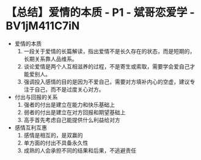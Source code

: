 # 【总结】爱情的本质 - P1 - 斌哥恋爱学 - BV1jM411C7iN

-   爱情的本质
    1.  一段关于爱情的长篇解读，指出爱情不是长久存在的状态，而是短期的，长期关系靠人品维系。
    2.  谈论爱情是两个人互相滋养的过程，不是寄生或索取，需要学会爱自己才能爱别人。
    3.  强调投入感情的目的是因为不爱自己，需要对方填补内心的空虚，建议专注于自己，而不是过度关心对方。
-   付出与回报的关系
    1.  强者的付出是建立在能力和快乐基础上
    2.  弱者的付出是建立在对方回报和期望基础上
    3.  高手首先考虑自己能提供什么利益给对方
-   感情互利互惠
    1.  感情是相互的，是双赢的
    2.  单方面的付出不具备永久性
    3.  成熟的人会承担不同的结果和后果，不逃避责任